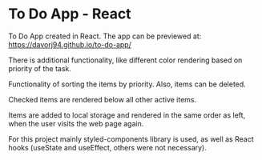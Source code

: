 # To Do App - React

To Do App created in React. The app can be previewed at: https://davorj94.github.io/to-do-app/

There is additional functionality, like different color rendering based on priority of the task.

Functionality of sorting the items by priority. Also, items can be deleted.

Checked items are rendered below all other active items.

Items are added to local storage and rendered in the same order as left, when the user visits the web page again.

For this project mainly styled-components library is used, as well as React hooks (useState and useEffect, others were not necessary).
